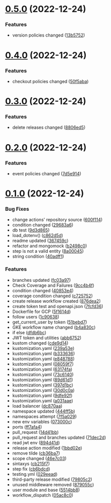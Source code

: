 # [0.5.0](https://github.com/devvildaz/hlingo-backend/compare/v0.4.0...v0.5.0) (2022-12-24)


### Features

* version policies changed ([13b5752](https://github.com/devvildaz/hlingo-backend/commit/13b5752a63d32315dca891bde4cec26cf99d4f56))



# [0.4.0](https://github.com/devvildaz/hlingo-backend/compare/v0.3.0...v0.4.0) (2022-12-24)


### Features

* checkout policies changed ([50f5aba](https://github.com/devvildaz/hlingo-backend/commit/50f5aba3f63046ef4e026fde05a0f4fe7bcb8a5c))



# [0.3.0](https://github.com/devvildaz/hlingo-backend/compare/v0.2.0...v0.3.0) (2022-12-24)


### Features

* delete releases changed ([8806ed5](https://github.com/devvildaz/hlingo-backend/commit/8806ed569bcc2cb8501ee40dad5b64753d7bf7dc))



# [0.2.0](https://github.com/devvildaz/hlingo-backend/compare/v0.1.0...v0.2.0) (2022-12-24)


### Features

* event policies changed ([7d5e914](https://github.com/devvildaz/hlingo-backend/commit/7d5e91487fac45664f2cc694d72ebb97fba189b4))



# [0.1.0](https://github.com/devvildaz/hlingo-backend/compare/5514bb81046604e8f916df5d5518e008e6ff971d...v0.1.0) (2022-12-24)


### Bug Fixes

* change actions' repository source ([600f114](https://github.com/devvildaz/hlingo-backend/commit/600f114e3146194b3cc4759fa0b764510100529f))
* condition changed ([29683a6](https://github.com/devvildaz/hlingo-backend/commit/29683a6666275d0f4be4b8a6f50b1292bda373f2))
* db test ([9d3d865](https://github.com/devvildaz/hlingo-backend/commit/9d3d865f00bbaf1e5b6b8617d93b6801e6f6e8f3))
* load_dotenv() ([c862d5d](https://github.com/devvildaz/hlingo-backend/commit/c862d5d0b336351cc14326619b5c3e30d7312868))
* readme updated ([367459c](https://github.com/devvildaz/hlingo-backend/commit/367459c88c106e31efd82841fc8ff3b2de0d0c38))
* refactor and mongomock ([b2498c0](https://github.com/devvildaz/hlingo-backend/commit/b2498c070021e40f603dc8c03d781c7b863b2c97))
* step is not a valid entity ([8a00045](https://github.com/devvildaz/hlingo-backend/commit/8a000454768935b7e26acf15a20e8be295db5bff))
* string condition ([40adff1](https://github.com/devvildaz/hlingo-backend/commit/40adff17d2ed0d03fbaf3c21477ba143b10ac545))


### Features

* branches updated ([fc03a97](https://github.com/devvildaz/hlingo-backend/commit/fc03a97f6ffa54974add844864c807dedaf0cb42))
* Check Coverage and Failures ([9cc4b4f](https://github.com/devvildaz/hlingo-backend/commit/9cc4b4f405b867f17846ffb81d60de13408cc14b))
* condition changed ([40853e4](https://github.com/devvildaz/hlingo-backend/commit/40853e4970fa6bd6f566d2085dd13ba4e9356596))
* coverage condition changed ([c725752](https://github.com/devvildaz/hlingo-backend/commit/c725752355b3132245fdf46e39bcaf408413b617))
* create release workflow created ([876dea2](https://github.com/devvildaz/hlingo-backend/commit/876dea2c8fd0316be3f00a24525e7fe5f0190cff))
* create token test and openapi.json ([7fcfd36](https://github.com/devvildaz/hlingo-backend/commit/7fcfd36db45884096631d364ca862b9cf7e17778))
* Dockerfile for GCP ([5f1614d](https://github.com/devvildaz/hlingo-backend/commit/5f1614dad0045b67489f2966a500cf6f74821730))
* follow users ([1c90638](https://github.com/devvildaz/hlingo-backend/commit/1c906388c37f68585e429105342a06c7030da6e4))
* get_current_user by token ([51bebd7](https://github.com/devvildaz/hlingo-backend/commit/51bebd735fedf8c73a3deb4111ed52804bba1cae))
* GKE workflow name changed ([b4a830c](https://github.com/devvildaz/hlingo-backend/commit/b4a830c09b44a1b8a94b71918d39e73fec8e5f1c))
* if else ([dfdb6bc](https://github.com/devvildaz/hlingo-backend/commit/dfdb6bc8aac5ba43df473458f788d33595201eb9))
* JWT token and utilities ([abb6752](https://github.com/devvildaz/hlingo-backend/commit/abb6752cb79318fdd08bc588a94032ee41407a8f))
* kustom changed ([cde9d14](https://github.com/devvildaz/hlingo-backend/commit/cde9d14a81145b68079689d5661c42149fb0db2e))
* kustomization.yaml ([239a53e](https://github.com/devvildaz/hlingo-backend/commit/239a53e7051dda9d7e2b9d5f4a77dcbf55ab2dd0))
* kustomization.yaml ([b333636](https://github.com/devvildaz/hlingo-backend/commit/b333636bad5cd08036bb098e232c3805871726e1))
* kustomization.yaml ([e848788](https://github.com/devvildaz/hlingo-backend/commit/e848788f4c0dee26d1355391bb5b63bf06844a6c))
* kustomization.yaml ([08059f7](https://github.com/devvildaz/hlingo-backend/commit/08059f7328d52b1e641df5b7890c05ea77a671e8))
* kustomization.yaml ([63174fa](https://github.com/devvildaz/hlingo-backend/commit/63174fa4cd00d4bc47570e3ed88862b5b83a1d10))
* kustomization.yaml ([73c6140](https://github.com/devvildaz/hlingo-backend/commit/73c614061e4169f0db4d726c744d492b02726486))
* kustomization.yaml ([89d61d1](https://github.com/devvildaz/hlingo-backend/commit/89d61d11e96b5fbbf27a828b242c2779f3f8154e))
* kustomization.yaml ([397d1bc](https://github.com/devvildaz/hlingo-backend/commit/397d1bcb9acb510ac0c35135582d85c7845ab02c))
* kustomization.yaml ([30d0c0a](https://github.com/devvildaz/hlingo-backend/commit/30d0c0a91d226e2735c2c4653b783d811aedd894))
* kustomization.yaml ([9dfe92f](https://github.com/devvildaz/hlingo-backend/commit/9dfe92f37768d62bced36578cb01238d4bbba31e))
* kustomization.yaml ([a031aae](https://github.com/devvildaz/hlingo-backend/commit/a031aaeb3f3ab7772866105075ed407532418d92))
* load balancer ([dc870aa](https://github.com/devvildaz/hlingo-backend/commit/dc870aa1b93dce84b76e46386de46d407fbcbdfd))
* namespace updated ([444ff5b](https://github.com/devvildaz/hlingo-backend/commit/444ff5b697f2347228b9a75f87389de277d14b7c))
* namespaces attempt ([7f5a029](https://github.com/devvildaz/hlingo-backend/commit/7f5a0298a6517df0b69a0a679ffa603455b13793))
* new env variables ([073000c](https://github.com/devvildaz/hlingo-backend/commit/073000c773cce2edf34fbc78feffdc8ad573905d))
* ports ([ff7afa4](https://github.com/devvildaz/hlingo-backend/commit/ff7afa470ba74df1e44aca4ca6d9fee89950d92e))
* pull_request ([14d41bb](https://github.com/devvildaz/hlingo-backend/commit/14d41bb558b11a8c5029f37103ac8b91d8cbf972))
* pull_request and branches updated ([71dec2d](https://github.com/devvildaz/hlingo-backend/commit/71dec2dc9a6eaecad9b89334a594489dd2f8e050))
* read jwt env ([894d41d](https://github.com/devvildaz/hlingo-backend/commit/894d41db8c474c2892923f645867c75d7be8d64d))
* release action modified ([1bbd02e](https://github.com/devvildaz/hlingo-backend/commit/1bbd02e2776c6e847aed6955846330f1dd449dd5))
* remove tilde ([cb36ba7](https://github.com/devvildaz/hlingo-backend/commit/cb36ba72ef299b89624721b1e3fee3cf93104b1d))
* scope changed ([46e7c03](https://github.com/devvildaz/hlingo-backend/commit/46e7c030fef753f3d57dc9b81d018eccfc325b7c))
* sintaxys ([cb215f7](https://github.com/devvildaz/hlingo-backend/commit/cb215f71f512482068f79f5a26f18030dbbfe36c))
* step fix ([cb6bdcd](https://github.com/devvildaz/hlingo-backend/commit/cb6bdcdf86d35bb700703bec723871240bffc27e))
* testing.yml ([029eead](https://github.com/devvildaz/hlingo-backend/commit/029eead5f46fbc71f019bf4ab6f29fccfcfa870f))
* third-party release modified ([79805c2](https://github.com/devvildaz/hlingo-backend/commit/79805c2350e7ce983cc1617886249b31a8ad5901))
* unused middleware removed ([879055c](https://github.com/devvildaz/hlingo-backend/commit/879055c644fcc93f373353f0213001e01222c628))
* user module and base ([5514bb8](https://github.com/devvildaz/hlingo-backend/commit/5514bb81046604e8f916df5d5518e008e6ff971d))
* workflow_dispatch ([05ac8c0](https://github.com/devvildaz/hlingo-backend/commit/05ac8c0d89a965a9c21cc36b1ee7befb724c142f))



